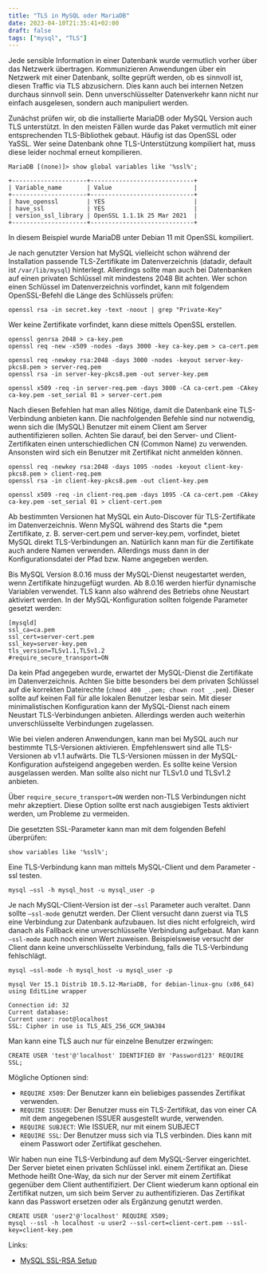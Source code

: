 ```yaml
---
title: "TLS in MySQL oder MariaDB"
date: 2023-04-10T21:35:41+02:00
draft: false
tags: ["mysql", "TLS"]
---
```


Jede sensible Information in einer Datenbank wurde vermutlich vorher über das Netzwerk übertragen. Kommunizieren Anwendungen über ein Netzwerk mit einer Datenbank, sollte geprüft werden, ob es sinnvoll ist, diesen Traffic via TLS abzusichern. Dies kann auch bei internen Netzen durchaus sinnvoll sein. Denn unverschlüsselter Datenverkehr kann nicht nur einfach ausgelesen, sondern auch manipuliert werden.

Zunächst prüfen wir, ob die installierte MariaDB oder MySQL Version auch TLS unterstützt. In den meisten Fällen wurde das Paket vermutlich mit einer entsprechenden TLS-Bibliothek gebaut. Häufig ist das OpenSSL oder YaSSL. Wer seine Datenbank ohne TLS-Unterstützung kompiliert hat, muss diese leider nochmal erneut kompilieren.

```
MariaDB [(none)]> show global variables like '%ssl%';

+---------------------+-----------------------------+
| Variable_name       | Value                       |
+---------------------+-----------------------------+
| have_openssl        | YES                         |
| have_ssl            | YES                         |
| version_ssl_library | OpenSSL 1.1.1k 25 Mar 2021  |
+---------------------+-----------------------------+
```

In diesem Beispiel wurde MariaDB unter Debian 11 mit OpenSSL kompiliert.

Je nach genutzter Version hat MySQL vielleicht schon während der Installation passende TLS-Zertifikate im Datenverzeichnis (datadir, default ist `/var/lib/mysql`) hinterlegt. Allerdings sollte man auch bei Datenbanken auf einen privaten Schlüssel mit mindestens 2048 Bit achten. Wer schon einen Schlüssel im Datenverzeichnis vorfindet, kann mit folgendem OpenSSL-Befehl die Länge des Schlüssels prüfen:

`openssl rsa -in secret.key -text -noout | grep "Private-Key"`

Wer keine Zertifikate vorfindet, kann diese mittels OpenSSL erstellen.

```
openssl genrsa 2048 > ca-key.pem
openssl req -new -x509 -nodes -days 3000 -key ca-key.pem > ca-cert.pem

openssl req -newkey rsa:2048 -days 3000 -nodes -keyout server-key-pkcs8.pem > server-req.pem
openssl rsa -in server-key-pkcs8.pem -out server-key.pem

openssl x509 -req -in server-req.pem -days 3000 -CA ca-cert.pem -CAkey ca-key.pem -set_serial 01 > server-cert.pem
```

Nach diesen Befehlen hat man alles Nötige, damit die Datenbank eine TLS-Verbindung anbieten kann. Die nachfolgenden Befehle sind nur notwendig, wenn sich die (MySQL) Benutzer mit einem Client am Server authentifizieren sollen. Achten Sie darauf, bei den Server- und Client-Zertifikaten einen unterschiedlichen CN (Common Name) zu verwenden. Ansonsten wird sich ein Benutzer mit Zertifikat nicht anmelden können.

```
openssl req -newkey rsa:2048 -days 1095 -nodes -keyout client-key-pkcs8.pem > client-req.pem
openssl rsa -in client-key-pkcs8.pem -out client-key.pem

openssl x509 -req -in client-req.pem -days 1095 -CA ca-cert.pem -CAkey ca-key.pem -set_serial 01 > client-cert.pem
```

Ab bestimmten Versionen hat MySQL ein Auto-Discover für TLS-Zertifikate im Datenverzeichnis. Wenn MySQL während des Starts die \*.pem Zertifikate, z. B. server-cert.pem und server-key.pem, vorfindet, bietet MySQL direkt TLS-Verbindungen an. Natürlich kann man für die Zertifikate auch andere Namen verwenden. Allerdings muss dann in der Konfigurationsdatei der Pfad bzw. Name angegeben werden.

Bis MySQL Version 8.0.16 muss der MySQL-Dienst neugestartet werden, wenn Zertifikate hinzugefügt wurden. Ab 8.0.16 werden hierfür dynamische Variablen verwendet. TLS kann also während des Betriebs ohne Neustart aktiviert werden. In der MySQL-Konfiguration sollten folgende Parameter gesetzt werden:

```
[mysqld]
ssl_ca=ca.pem
ssl_cert=server-cert.pem
ssl_key=server-key.pem
tls_version=TLSv1.1,TLSv1.2
#require_secure_transport=ON
```

Da kein Pfad angegeben wurde, erwartet der MySQL-Dienst die Zertifikate im Datenverzeichnis. Achten Sie bitte besonders bei dem privaten Schlüssel auf die korrekten Dateirechte (`chmod 400 _.pem; chown root _.pem`). Dieser sollte auf keinen Fall für alle lokalen Benutzer lesbar sein. Mit dieser minimalistischen Konfiguration kann der MySQL-Dienst nach einem Neustart TLS-Verbindungen anbieten. Allerdings werden auch weiterhin unverschlüsselte Verbindungen zugelassen.

Wie bei vielen anderen Anwendungen, kann man bei MySQL auch nur bestimmte TLS-Versionen aktivieren. Empfehlenswert sind alle TLS-Versionen ab v1.1 aufwärts. Die TLS-Versionen müssen in der MySQL-Konfiguration aufsteigend angegeben werden. Es sollte keine Version ausgelassen werden. Man sollte also nicht nur TLSv1.0 und TLSv1.2 anbieten.

Über `require_secure_transport=ON` werden non-TLS Verbindungen nicht mehr akzeptiert. Diese Option sollte erst nach ausgiebigen Tests aktiviert werden, um Probleme zu vermeiden.

Die gesetzten SSL-Parameter kann man mit dem folgenden Befehl überprüfen:

```
show variables like '%ssl%';
```

Eine TLS-Verbindung kann man mittels MySQL-Client und dem Parameter -ssl testen.

```
mysql —ssl -h mysql_host -u mysql_user -p
```

Je nach MySQL-Client-Version ist der `—ssl` Parameter auch veraltet. Dann sollte `—ssl-mode` genutzt werden. Der Client versucht dann zuerst via TLS eine Verbindung zur Datenbank aufzubauen. Ist dies nicht erfolgreich, wird danach als Fallback eine unverschlüsselte Verbindung aufgebaut. Man kann `—ssl-mode` auch noch einen Wert zuweisen. Beispielsweise versucht der Client dann keine unverschlüsselte Verbindung, falls die TLS-Verbindung fehlschlägt.

```
mysql —ssl-mode -h mysql_host -u mysql_user -p

mysql Ver 15.1 Distrib 10.5.12-MariaDB, for debian-linux-gnu (x86_64) using EditLine wrapper

Connection id: 32
Current database:
Current user: root@localhost
SSL: Cipher in use is TLS_AES_256_GCM_SHA384
```

Man kann eine TLS auch nur für einzelne Benutzer erzwingen:

```
CREATE USER 'test'@'localhost' IDENTIFIED BY 'Password123' REQUIRE SSL;
````

Mögliche Optionen sind:

- `REQUIRE X509`: Der Benutzer kann ein beliebiges passendes Zertifikat verwenden.
- `REQUIRE ISSUER`: Der Benutzer muss ein TLS-Zertifikat, das von einer CA mit dem angegebenen ISSUER ausgestellt wurde, verwenden.
- `REQUIRE SUBJECT`: Wie ISSUER, nur mit einem SUBJECT
- `REQUIRE SSL`: Der Benutzer muss sich via TLS verbinden. Dies kann mit einem Passwort oder Zertifikat geschehen.

Wir haben nun eine TLS-Verbindung auf dem MySQL-Server eingerichtet. Der Server bietet einen privaten Schlüssel inkl. einem Zertifikat an. Diese Methode heißt One-Way, da sich nur der Server mit einem Zertifikat gegenüber dem Client authentifiziert. Der Client wiederum kann optional ein Zertifikat nutzen, um sich beim Server zu authentifizieren. Das Zertifikat kann das Passwort ersetzen oder als Ergänzung genutzt werden.

```
CREATE USER 'user2'@'localhost' REQUIRE X509;
mysql --ssl -h localhost -u user2 --ssl-cert=client-cert.pem --ssl-key=client-key.pem
```

Links:

- [MySQL SSL-RSA Setup](https://dev.mysql.com/doc/refman/5.7/en/mysql-ssl-rsa-setup.html)
